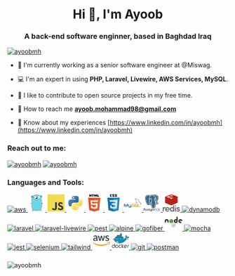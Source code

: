 <h1 align="center">Hi 👋, I'm Ayoob</h1>

<h3 align="center">A back-end software enginner, based in Baghdad Iraq</h3>

<p align="left"> <a href="https://twitter.com/ayoobmh" target="blank"><img src="https://img.shields.io/twitter/follow/ayoobmh?logo=twitter&style=for-the-badge" alt="ayoobmh" /></a></p>

- 💼 I'm currently working as a senior software engineer at @Miswag.

- 💻 I'm an expert in using **PHP, Laravel, Livewire, AWS Services, MySQL**.

- 🤝 I like to contribute to open source projects in my free time.

- 📧 How to reach me **ayoob.mohammad98@gmail.com**

- 🔗 Know about my experiences [https://www.linkedin.com/in/ayoobmh](https://www.linkedin.com/in/ayoobmh)

<h3 align="left">Reach out to me:</h3>
<p align="left">
<a href="https://twitter.com/ayoobmh" target="blank"><img align="center" src="https://raw.githubusercontent.com/rahuldkjain/github-profile-readme-generator/master/src/images/icons/Social/twitter.svg" alt="ayoobmh" height="30" width="40" /></a>
<a href="https://www.linkedin.com/in/ayoobmh" target="blank"><img align="center" src="https://raw.githubusercontent.com/rahuldkjain/github-profile-readme-generator/master/src/images/icons/Social/linked-in-alt.svg" alt="ayoobmh" height="30" width="40" /></a>
</p>

<h3 align="left">Languages and Tools:</h3>
<p align="left">
<a href="https://www.php.net/" target="_blank" rel="noreferrer">
<img src="https://www.php.net/favicon.svg?v=2" alt="aws" width="40" height="40"/>
</a>
<a href="https://golang.org" target="_blank" rel="noreferrer">
<img src="https://raw.githubusercontent.com/devicons/devicon/master/icons/go/go-original.svg" alt="go" width="40" height="40"/>
</a>
<a href="https://developer.mozilla.org/en-US/docs/Web/JavaScript" target="_blank" rel="noreferrer">
<img src="https://raw.githubusercontent.com/devicons/devicon/master/icons/javascript/javascript-original.svg" alt="javascript" width="40" height="40"/>
</a>
<a href="https://www.python.org" target="_blank" rel="noreferrer">
<img src="https://raw.githubusercontent.com/devicons/devicon/master/icons/python/python-original.svg" alt="python" width="40" height="40"/>
</a>
<a href="https://www.w3.org/html/" target="_blank" rel="noreferrer">
<img src="https://raw.githubusercontent.com/devicons/devicon/master/icons/html5/html5-original-wordmark.svg" alt="html5" width="40" height="40"/>
</a>
<a href="https://www.w3schools.com/css/" target="_blank" rel="noreferrer">
<img src="https://raw.githubusercontent.com/devicons/devicon/master/icons/css3/css3-original-wordmark.svg" alt="css3" width="40" height="40"/>
</a>

<a href="https://www.mysql.com/" target="_blank" rel="noreferrer">
<img src="https://raw.githubusercontent.com/devicons/devicon/master/icons/mysql/mysql-original-wordmark.svg" alt="mysql" width="40" height="40"/>
</a>
<a href="https://www.postgresql.org" target="_blank" rel="noreferrer">
<img src="https://raw.githubusercontent.com/devicons/devicon/master/icons/postgresql/postgresql-original-wordmark.svg" alt="postgresql" width="40" height="40"/>
</a>
<a href="https://redis.io" target="_blank" rel="noreferrer">
<img src="https://raw.githubusercontent.com/devicons/devicon/master/icons/redis/redis-original-wordmark.svg" alt="redis" width="40" height="40"/>
</a>
<a href="https://aws.amazon.com/dynamodb" target="_blank" rel="noreferrer">
<img src="https://cdn.worldvectorlogo.com/logos/aws-dynamodb.svg" alt="dynamodb" width="40" height="40"/>
</a>

<a href="https://laravel.com" target="_blank" rel="noreferrer">
<img src="https://laravel.com/img/logomark.min.svg" alt="laravel" width="40" height="40"/>
</a>
<a href="https://laravel-livewire.com" target="_blank" rel="noreferrer">
<img src="https://avatars.githubusercontent.com/u/51960834" alt="laravel-livewire" width="40" height="40"/>
</a>
<a href="https://pestphp.com/" target="_blank" rel="noreferrer">
<img src="https://pestphp.com/assets/img/logo.svg" alt="pest" width="40" height="40"/>
</a>
<a href="https://alpinejs.dev" target="_blank" rel="noreferrer">
<img src="https://alpinejs.dev/alpine_long.svg" alt="alpine" width="40" height="40"/>
</a>
<a href="https://gofiber.io" target="_blank" rel="noreferrer">
<img src="https://gofiber.io/assets/images/logo.svg" alt="gofiber" width="40" height="40"/>
</a>
<a href="https://nodejs.org" target="_blank" rel="noreferrer">
<img src="https://raw.githubusercontent.com/devicons/devicon/master/icons/nodejs/nodejs-original-wordmark.svg" alt="nodejs" width="40" height="40"/>
</a>
<a href="https://mochajs.org" target="_blank" rel="noreferrer">
<img src="https://www.vectorlogo.zone/logos/mochajs/mochajs-icon.svg" alt="mocha" width="40" height="40"/>
</a>
<a href="https://jestjs.io" target="_blank" rel="noreferrer"> <img src="https://www.vectorlogo.zone/logos/jestjsio/jestjsio-icon.svg" alt="jest" width="40" height="40"/>
</a>
<a href="https://www.selenium.dev" target="_blank" rel="noreferrer"> <img src="https://www.selenium.dev/favicons/apple-touch-icon-180x180.png" alt="selenium" width="40" height="40"/>
</a>
<a href="https://tailwindcss.com/" target="_blank" rel="noreferrer">
<img src="https://www.vectorlogo.zone/logos/tailwindcss/tailwindcss-icon.svg" alt="tailwind" width="40" height="40"/>
</a>

<a href="https://aws.amazon.com" target="_blank" rel="noreferrer">
<img src="https://raw.githubusercontent.com/devicons/devicon/master/icons/amazonwebservices/amazonwebservices-original-wordmark.svg" alt="aws" width="40" height="40"/>
</a>
<a href="https://www.docker.com/" target="_blank" rel="noreferrer">
<img src="https://raw.githubusercontent.com/devicons/devicon/master/icons/docker/docker-original-wordmark.svg" alt="docker" width="40" height="40"/>
</a>
<a href="https://git-scm.com/" target="_blank" rel="noreferrer">
<img src="https://www.vectorlogo.zone/logos/git-scm/git-scm-icon.svg" alt="git" width="40" height="40"/>
</a>
<a href="https://postman.com" target="_blank" rel="noreferrer">
<img src="https://www.vectorlogo.zone/logos/getpostman/getpostman-icon.svg" alt="postman" width="40" height="40"/>
</a>

<h3 align="left"></h3>
<p><img align="center" src="https://github-readme-streak-stats.herokuapp.com/?user=ayoobmh&" alt="ayoobmh" /></p>
